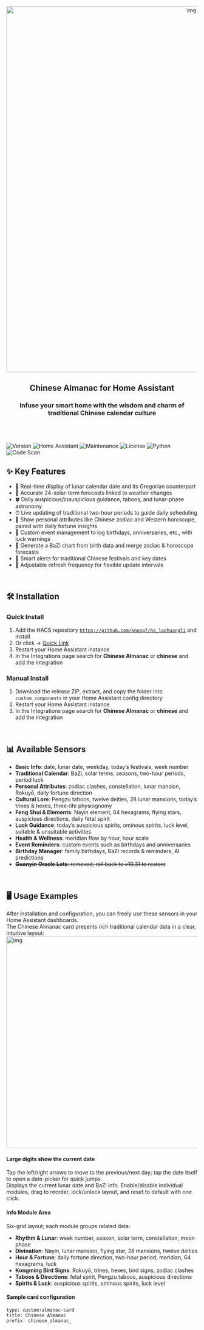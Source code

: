 <div align="center">

<img width="960" alt="img" src="https://github.com/user-attachments/assets/2414840b-c860-4d49-b788-b25fbb51b0e5">


## Chinese Almanac for Home Assistant
### Infuse your smart home with the wisdom and charm of traditional Chinese calendar culture


<br>

<br>



</div>




<br>
<img src="https://img.shields.io/badge/version-2025.01.17-blue.svg" alt="Version">
<img src="https://img.shields.io/badge/Home%20Assistant-2024.4.0+-yellow.svg" alt="Home Assistant">
<img src="https://img.shields.io/badge/Maintenance-Active-green.svg" alt="Maintenance">
<img src="https://img.shields.io/badge/License-MIT-brightgreen.svg" alt="License">
<img src="https://img.shields.io/badge/Python-3.11+-blue.svg" alt="Python">
<img src="https://img.shields.io/badge/Code%20Scan-Passed-success" alt="Code Scan">
<br>

## ✨ Key Features
- 📅 Real-time display of lunar calendar date and its Gregorian counterpart  
- 🌱 Accurate 24-solar-term forecasts linked to weather changes  
- 🍀 Daily auspicious/inauspicious guidance, taboos, and lunar-phase astronomy  
- ⏰ Live updating of traditional two-hour periods to guide daily scheduling  
- 🐲 Show personal attributes like Chinese zodiac and Western horoscope, paired with daily fortune insights  
- 🎯 Custom event management to log birthdays, anniversaries, etc., with luck warnings  
- 🎂 Generate a BaZi chart from birth data and merge zodiac & horoscope forecasts  
- 🎉 Smart alerts for traditional Chinese festivals and key dates  
- 📡 Adjustable refresh frequency for flexible update intervals  

<br>

## 🛠 Installation
### Quick Install
1. Add the HACS repository <code>https://github.com/knoop7/ha_laohuangli</code> and install  
2. Or click → <a href="http://homeassistant.local:8123/hacs/repository?owner=knoop7&repository=ha_laohuangli">Quick Link</a>  
3. Restart your Home Assistant instance  
4. In the Integrations page search for <strong>Chinese Almanac</strong> or <strong>chinese</strong> and add the integration  

### Manual Install
1. Download the release ZIP, extract, and copy the folder into <code>custom_components</code> in your Home Assistant config directory  
2. Restart your Home Assistant instance  
3. In the Integrations page search for <strong>Chinese Almanac</strong> or <strong>chinese</strong> and add the integration  

<br>

## 📊 Available Sensors
- <strong>Basic Info</strong>: date, lunar date, weekday, today’s festivals, week number  
- <strong>Traditional Calendar</strong>: BaZi, solar terms, seasons, two-hour periods, period luck  
- <strong>Personal Attributes</strong>: zodiac clashes, constellation, lunar mansion, Rokuyō, daily fortune direction  
- <strong>Cultural Lore</strong>: Pengzu taboos, twelve deities, 28 lunar mansions, today’s trines & hexes, three-life physiognomy  
- <strong>Feng Shui & Elements</strong>: Nayin element, 64 hexagrams, flying stars, auspicious directions, daily fetal spirit  
- <strong>Luck Guidance</strong>: today’s auspicious spirits, ominous spirits, luck level, suitable & unsuitable activities  
- <strong>Health & Wellness</strong>: meridian flow by hour, hour scale  
- <strong>Event Reminders</strong>: custom events such as birthdays and anniversaries  
- <strong>Birthday Manager</strong>: family birthdays, BaZi records & reminders, AI predictions  
- <del><strong>Guanyin Oracle Lots</strong>: removed; roll back to v10.31 to restore</del>  

<br>

## 🖥 Usage Examples
After installation and configuration, you can freely use these sensors in your Home Assistant dashboards.  
The Chinese Almanac card presents rich traditional calendar data in a clear, intuitive layout:<br>
<img width="556" alt="img" src="https://github.com/user-attachments/assets/dc0556d4-24f3-4f4d-a1cc-3560ee8bf917">

<h4>Large digits show the current date</h4>
Tap the left/right arrows to move to the previous/next day; tap the date itself to open a date-picker for quick jumps.<br>
Displays the current lunar date and BaZi info. Enable/disable individual modules, drag to reorder, lock/unlock layout, and reset to default with one click.

<h4>Info Module Area</h4>
Six-grid layout; each module groups related data:
<ul>
<li><strong>Rhythm & Lunar</strong>: week number, season, solar term, constellation, moon phase</li>
<li><strong>Divination</strong>: Nayin, lunar mansion, flying star, 28 mansions, twelve deities</li>
<li><strong>Hour & Fortune</strong>: daily fortune direction, two-hour period, meridian, 64 hexagrams, luck</li>
<li><strong>Kongming Bird Signs</strong>: Rokuyō, trines, hexes, bird signs, zodiac clashes</li>
<li><strong>Taboos & Directions</strong>: fetal spirit, Pengzu taboos, auspicious directions</li>
<li><strong>Spirits & Luck</strong>: auspicious spirits, ominous spirits, luck level</li>
</ul>

<h4>Sample card configuration</h4>
<pre><code>type: custom:almanac-card
title: Chinese Almanac
prefix: chinese_almanac_</code></pre>
